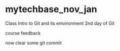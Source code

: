 # mytechbase_nov_jan

Class Intro to Git and its emvironment
2nd day of Git 

course feedback

now clear some git commit
